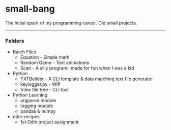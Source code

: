 # small-bang
The initial spark of my programming career. Old small projects.

---

### Folders
- Batch Files
  - Equation - Simple math
  - Random Game - Text animations
  - Scan - A silly program I made for fun when I was a kid
- Python
  - TXTBuilder - A CLI template & data matching text file generator
  - keylogger.py - WIP
  - View file tree - CLI tool
- Python Learning
  - argparse module
  - logging module
  - pandas & numpy
- odin-recipes
  - 1st Odin project assignment 
